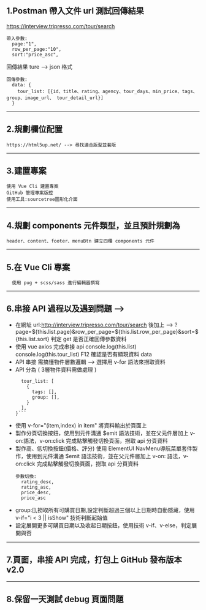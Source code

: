 ## 1.Postman 帶入文件 url 測試回傳結果

  https://interview.tripresso.com/tour/search
  ```
  帶入參數:
    page:"1",
    row_per_page:"10",
    sort:"price_asc",
   ```
  回傳結果 ture --> json 格式
  ```
  回傳參數:
    data: {
      tour_list: [{id、title、rating、agency、tour_days、min_price、tags、group、image_url、 tour_detail_url}]
    }
  ```    
--------------------------------------------------------------------------------------------------------------------------------------------------
## 2.規劃欄位配置
  ```
  https://html5up.net/ --> 尋找適合版型並套版
  ```
--------------------------------------------------------------------------------------------------------------------------------------------------
## 3.建置專案 
  ```
  使用 Vue Cli 建置專案 
  GitHub 管理專案版控 
  使用工具:sourcetree圖形化介面
  ```
--------------------------------------------------------------------------------------------------------------------------------------------------
## 4.規劃 components 元件類型，並且預計規劃為
  ```
  header、content、footer、menuBtn 建立四種 components 元件
  ```
--------------------------------------------------------------------------------------------------------------------------------------------------
## 5.在 Vue Cli 專案
```
  使用 pug + scss/sass 進行編輯器撰寫
```
--------------------------------------------------------------------------------------------------------------------------------------------------
## 6.串接 API 過程以及遇到問題 -->
  - 在網址 url:http://interview.tripresso.com/tour/search 後加上 
    --> ?page=${this.list.page}&row_per_page=${this.list.row_per_page}&sort=${this.list.sort} 判定 get 是否正確回傳參數資料
  - 使用 vue axios 完成串接 api 
    console.log(this.list)
    console.log(this.tour_list)
    F12 確認是否有顯現資料 data 
  - API 串接 需搞懂物件層數邏輯 --> 選擇用 v-for 語法來撈取資料
  - API 分為 ( 3層物件資料需做處理 )
    ```data: { 
      tour_list: [
        {
          tags: [],
          group: [],
        }
      ],
    }```
  - 使用 v-for="(item,index) in item" 將資料輸出於頁面上
  - 製作分頁切換按鈕，使用到元件溝通 $emit 語法技術，並在父元件層加上 v-on:語法，v-on:click 完成點擊觸發切換頁面，撈取 api 分頁資料
  - 製作高、低切換按鈕(價格、評分) 使用 ElementUI NavMenu導航菜單套件製作，使用到元件溝通 $emit 語法技術，並在父元件層加上 v-on: 語法，v-on:click 完成點擊觸發切換頁面，撈取 api 分頁資料
    ```
    參數切換: 
      rating_desc,
      rating_asc,
      price_desc,
      price_asc
     ```
  - group:[],撈取所有可購買日期,設定判斷超過三個以上日期時自動隱藏，使用 v-if="i < 3 || isShow" 技術判斷起始值
  - 設定展開更多可購買日期以及收起日期按鈕，使用技術 v-if、v-else，判定展開與否
--------------------------------------------------------------------------------------------------------------------------------------------------
## 7.頁面，串接 API 完成，打包上 GitHub 發布版本v2.0
--------------------------------------------------------------------------------------------------------------------------------------------------
## 8.保留一天測試 debug 頁面問題
